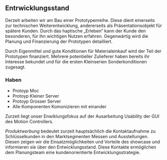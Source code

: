 ## Entrwicklungsstand

Derzeit arbeiten wir am Bau einer Prototypenreihe. Diese dient einerseits zur technischen Weiterentwicklung, andererseits als Präsentationsobjekt für spätere Kunden. Durch das haptische „Erleben“ kann der Kunde den besonderen, für ihn wichtigen Nutzen erfahren. Gegenwärtig wird die Planung und Finanzierung der Prototypen detailliert.

Durch Eigenmittel und gute Konditionen für Materialeinkauf wird der Teil der Prototypen finanziert. Mehrere potentieller Zulieferer haben bereits ihr Interesse bekundet und für die ersten Kleinserien Sonderkonditionen zugesagt.

### Haben
- Protoyp Moc
- Protoyp Kleiner Server
- Protoyp Grosser Server
- Alle Komponenten Komonizieren mit einander

Zurzeit liegt unser Enwiklungsfokus auf der Ausarbeitung Usability der GUI des Motion Controllers.

*Produktwerbung* bedeutet zurzeit hauptsächlich die Kontaktaufnahme zu Schlüsselkunden in den Marktsegmenten Messen und Ausstellungen. Diesen zeigen wir die Einsatzmöglichkeiten und Vorteile des showcase und informieren sie über den Entwicklungsstand. Diese Kontakte ermöglichen dem Planungsteam eine kundenorientierte Entwicklungsstrategie.